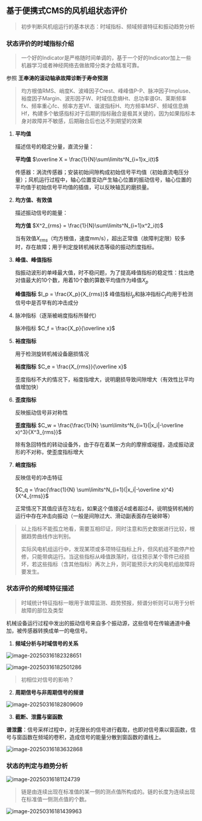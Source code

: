 ## 基于便携式CMS的风机组状态评价

> 初步判断风机组运行的基本状态：时域指标、频域频谱特征和振动趋势分析

### 状态评价的时域指标介绍

> 一个好的Indicator是严格随时间单调的，基于一个好的Indicator加上一些机器学习或者神经网络去做故障分类才会精准可靠。

参照 **王奉涛的滚动轴承故障诊断于寿命预测**

> 均方根值RMS、峭度K、波峰因子Crest、峰峰值P-P、脉冲因子Impluse、裕度因子Margin、波形因子W、时域信息熵Ht、总功率谱Gt、莱斯频率fx、频率重心fc、频率方差Vf、谐波指标H、均方频率MSF、频域信息熵Hf，构建多个敏感指标对于后期的指标融合是极其关键的，因为如果指标本身对故障并不敏感，后期融合后也达不到期望的效果

1. **平均值**

   描述信号的稳定分量，直流分量：

   **平均值** $\overline X = \frac{1}{N}\sum\limits^N_{i=1}x_i(t)$​

   传感器：涡流传感器；安装初始间隙构成初始信号平均值（初始直流电压分量）；风机运行过程中，轴心位置变动产生轴心位置的振动信号，轴心位置的平均值于初始信号平均值的插值，可以反映轴瓦的磨损量。

2. **均方值、有效值**

   描述振动信号的能量：

   **均方值** $X^2_{rms} = \frac{1}{N}\sum\limits^N_{i=1}x^2_i(t)$​

   当有效值$X_{rms}$（均方根值，速度mm/s），超出正常值（故障判定限）较多时，存在故障；用于判定旋转机械状态等级的振动烈度指标。

3. **峰值、峰值指标**

   指振动波形的单峰最大值，时不稳问题，为了提高峰值指标的稳定性：找出绝对值最大的10个数，用着10个数的算数平均值作为峰值$X_p$

   **峰值指标** $I_p = \frac{X_p}{X_{rms}}$ 峰值指标$I_p$和脉冲指标$C_f$均用于检测信号中是否早有的冲击成分

4. 脉冲指标（逐渐被峭度指标所替代）

   脉冲指标 $C_f = \frac{X_p}{\overline x}$

5. **裕度指标**

   用于检测旋转机械设备磨损情况

   **裕度指标** $C_e = \frac{X_{rms}}{\overline x}$​

   歪度指标不大的情况下，裕度指增大，说明磨损导致间隙增大（有效性比平均值增加快）

6. **歪度指标**

   反映振动信号非对称性

   **歪度指标** $C_w = \frac{\frac{1}{N} \sum\limits^N_{i=1}(|x_i|-\overline x)^3}{X^3_{rms}}$​

   除有急回特性的转动设备外，由于存在着某一方向的摩擦或碰撞，造成振动波形的不对称，使歪度指标增大

7. **峭度指标**

   反映信号的冲击特征

   $C_q = \frac{\frac{1}{N} \sum\limits^N_{i=1}(|x_i|-\overline x)^4}{X^4_{rms}}$​

   正常情况下其值应该在3左右，如果这个值接近4或者超过4，说明旋转机械的运行中存在冲击向振动（一般是间隙过大、滑动副表面存在破碎等）

> 以上指标不能孤立地看，需要互相印证，同时注意和历史数据进行比较，根据趋势曲线作出判别。
>
> 实际风电机组运行中，发现某项或多项特征指标上升，但风机组不能停产检修，只能带病运行。当这些指标从峰值跌落时，往往预示某个零件已经损坏，若这些指标（含其他指标）再次上升，则可能预示大的风电机组故障将要发生。

### 状态评价的频域特征描述

> 时域统计特征指标一眼用于故障监测、趋势预报，频谱分析则可以用于分析故障的部位及类型

机械设备运行过程中发出的振动信号来自多个振动源，这些信号在传输通道中叠加，被传感器转换成单一的电信号。

1. **频域分析与时域信号的关系**

![image-20250316182328651](./状态数据分析指标.assets/image-20250316182328651.png)

![image-20250316182501286](./状态数据分析指标.assets/image-20250316182501286.png)

> 初相位对信号的影响？

2. **周期信号与非周期信号的频谱**

![image-20250316182809609](./状态数据分析指标.assets/image-20250316182809609.png)

3. **截断、泄露与窗函数**

**谱泄露**：信号采样过程中，对无限长的信号进行截取，也即对信号乘以窗函数，信号与窗函数在频域的卷积，造成信号的能量分散到窗函数的谱线上。

![image-20250316183632868](./状态数据分析指标.assets/image-20250316183632868.png)

### 状态的判定与趋势分析

![image-20250316181124739](./状态数据分析指标.assets/image-20250316181124739.png)

> 链是由连续出现在标准值的某一侧的测点值所构成的。链的长度为连续出现在标准值一侧测点值的个数。

![image-20250316181439963](./状态数据分析指标.assets/image-20250316181439963.png)